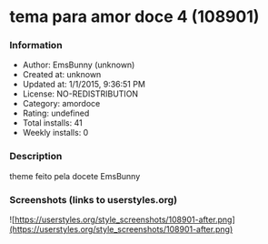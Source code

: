 # tema para amor doce 4 (108901)

### Information
- Author: EmsBunny (unknown)
- Created at: unknown
- Updated at: 1/1/2015, 9:36:51 PM
- License: NO-REDISTRIBUTION
- Category: amordoce
- Rating: undefined
- Total installs: 41
- Weekly installs: 0


### Description
theme feito pela docete EmsBunny


### Screenshots (links to userstyles.org)
![https://userstyles.org/style_screenshots/108901-after.png](https://userstyles.org/style_screenshots/108901-after.png)


